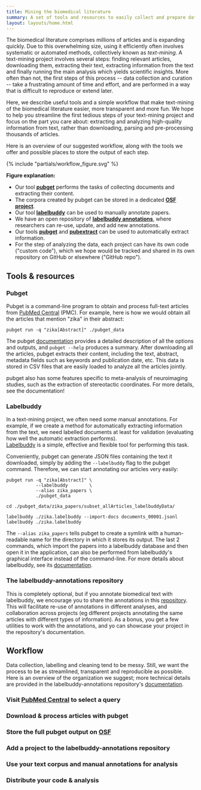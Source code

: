 ```yaml
---
title: Mining the biomedical literature
summary: A set of tools and resources to easily collect and prepare data for text-mining the biomedical scientific literature. Skip the tedious data collection and wrangling and focus on information extraction and analysis! 
layout: layouts/home.html
---
```


The biomedical literature comprises millions of articles and is expanding quickly.
Due to this overwhelming size, using it efficiently often involves systematic or automated methods, collectively known as _text-mining_.
A text-mining project involves several steps: finding relevant articles, downloading them, extracting their text, extracting information from the text and finally running the main analysis which yields scientific insights.
More often than not, the first steps of this process -- data collection and curation -- take a frustrating amount of time and effort, and are performed in a way that is difficult to reproduce or extend later.

Here, we describe useful tools and a simple workflow that make text-mining of the biomedical literature easier, more transparent and more fun.
We hope to help you streamline the first tedious steps of your text-mining project and focus on the part you care about: extracting and analyzing high-quality information from text, rather than downloading, parsing and pre-processing thousands of articles. 


Here is an overview of our suggested workflow, along with the tools we offer and possible places to store the output of each step.

{% include "partials/workflow_figure.svg" %}
<!-- ![Overview of the workflow, described in the text below](/images/workflow.png) -->

**Figure explanation:**
- Our tool [**pubget**](https://neuroquery.github.io/pubget/) performs the tasks of collecting documents and extracting their content.
- The corpora created by pubget can be stored in a dedicated [**OSF project**](https://osf.io/d2qbh/).
- Our tool [**labelbuddy**](https://jeromedockes.github.io/labelbuddy/) can be used to manually annotate papers.
- We have an open repository of [**labelbuddy annotations**](https://litmining.github.io/labelbuddy-annotations/), where researchers can re-use, update, and add new annotations.
- Our tools [**pubget**](https://neuroquery.github.io/pubget/) and [**pubextract**](https://github.com/neurodatascience/pubextract/) can be used to automatically extract information.
- For the step of analyzing the data, each project can have its own code ("custom code"), which we hope would be tracked and shared in its own repository on GitHub or elsewhere ("GitHub repo").

## Tools & resources

### Pubget

Pubget is a command-line program to obtain and process full-text articles from [PubMed Central](https://www.ncbi.nlm.nih.gov/pmc/) (PMC).
For example, here is how we would obtain all the articles that mention "zika" in their abstract:

```
pubget run -q "zika[Abstract]" ./pubget_data
```

The pubget [documentation](https://neuroquery.github.io/pubget/) provides a detailed description of all the options and outputs, and `pubget --help` produces a summary.
After downloading all the articles, pubget extracts their content, including the text, abstract, metadata fields such as keywords and publication date, etc.
This data is stored in CSV files that are easily loaded to analyze all the articles jointly.

pubget also has some features specific to meta-analysis of neuroimaging studies, such as the extraction of stereotactic coordinates.
For more details, see the documentation!

### Labelbuddy

In a text-mining project, we often need some manual annotations.
For example, if we create a method for automatically extracting information from the text, we need labelled documents at least for validation (evaluating how well the automatic extraction performs).  
[Labelbuddy](https://jeromedockes.github.io/labelbuddy/) is a simple, effective and flexible tool for performing this task. 

Conveniently, pubget can generate JSON files containing the text it downloaded, simply by adding the `--labelbuddy` flag to the pubget command.
Therefore, we can start annotating our articles very easily:

```
pubget run -q "zika[Abstract]" \
           --labelbuddy        \
           --alias zika_papers \
           ./pubget_data

cd ./pubget_data/zika_papers/subset_allArticles_labelbuddyData/

labelbuddy ./zika.labelbuddy --import-docs documents_00001.jsonl
labelbuddy ./zika.labelbuddy
```

The `--alias zika_papers` tells pubget to create a symlink with a human-readable name for the directory in which it stores its output. 
The last 2 commands, which import the papers into a labelbuddy database and then open it in the application, can also be performed from labelbuddy's graphical interface instead of the command-line.
For more details about labelbuddy, see its [documentation](https://jeromedockes.github.io/labelbuddy/labelbuddy/current/documentation/).

### The labelbuddy-annotations repository

This is completely optional, but if you annotate biomedical text with labelbuddy, we encourage you to share the annotations in this [repository](https://litmining.github.io/labelbuddy-annotations/).
This will facilitate re-use of annotations in different analyses, and collaboration across projects (eg different projects annotating the same articles with different types of information). 
As a bonus, you get a few utilities to work with the annotations, and yo can showcase your project in the repository's documentation.

## Workflow

Data collection, labelling and cleaning tend to be messy.
Still, we want the process to be as streamlined, transparent and reproducible as possible.
Here is an overview of the organization we suggest; more technical details are provided in the labelbuddy-annotations repository's [documentation](https://litmining.github.io/labelbuddy-annotations/contributing_to_this_repository.html).

### Visit [PubMed Central](https://www.ncbi.nlm.nih.gov/pmc/) to select a query

### Download & process articles with pubget

### Store the full pubget output on [OSF](https://osf.io/d2qbh/)

### Add a project to the labelbuddy-annotations repository

### Use your text corpus and manual annotations for analysis

### Distribute your code & analysis
 
